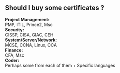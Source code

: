 Should I buy some certificates ?
---------

<div class="field">
  <div class="label"><strong>Project Management:</strong></div>
  <div class="value">PMP, ITIL, Prince2, Msc</div>
</div>

<div class="field">
  <div class="label"><strong>Security:</strong></div>
  <div class="value">CISSP, CISA, GIAC, CEH</div>
</div>

<div class="field">
  <div class="label"><strong>System/Server/Network:</strong></div>
  <div class="value">MCSE, CCNA, Linux, OCA</div>
</div>

<div class="field">
  <div class="label"><strong>Finance:</strong></div>
  <div class="value">CFA, Msc</div>
</div>

<div class="field">
  <div class="label"><strong>Coder:</strong></div>
  <div class="value">Perhaps some from each of them + Specific languages</div>
</div>